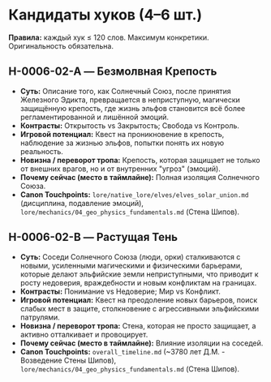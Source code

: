 # Кандидаты хуков (4–6 шт.)

**Правила:** каждый хук ≤ 120 слов. Максимум конкретики. Оригинальность обязательна.

## H-0006-02-A — Безмолвная Крепость
- **Суть:** Описание того, как Солнечный Союз, после принятия Железного Эдикта, превращается в неприступную, магически защищённую крепость, где жизнь эльфов становится всё более регламентированной и лишённой эмоций.
- **Контрасты:** Открытость vs Закрытость; Свобода vs Контроль.
- **Игровой потенциал:** Квест на проникновение в крепость, наблюдение за жизнью эльфов, попытки понять их новую реальность.
- **Новизна / переворот тропа:** Крепость, которая защищает не только от внешних врагов, но и от внутренних "угроз" (эмоций).
- **Почему сейчас (место в таймлайне):** Полная изоляция Солнечного Союза.
- **Canon Touchpoints:** `lore/native_lore/elves/elves_solar_union.md` (дисциплина, подавление эмоций), `lore/mechanics/04_geo_physics_fundamentals.md` (Стена Шипов).

## H-0006-02-B — Растущая Тень
- **Суть:** Соседи Солнечного Союза (люди, орки) сталкиваются с новыми, усиленными магическими и физическими барьерами, которые делают эльфийские земли неприступными, что приводит к росту недоверия, враждебности и новым конфликтам на границах.
- **Контрасты:** Понимание vs Недоверие; Мир vs Конфликт.
- **Игровой потенциал:** Квест на преодоление новых барьеров, поиск слабых мест в защите, столкновение с агрессивными эльфийскими патрулями.
- **Новизна / переворот тропа:** Стена, которая не просто защищает, а активно отталкивает и провоцирует.
- **Почему сейчас (место в таймлайне):** Влияние изоляции на соседей.
- **Canon Touchpoints:** `overall_timeline.md` (~3780 лет Д.М. - Возведение Стены Шипов), `lore/mechanics/04_geo_physics_fundamentals.md` (Стена Шипов).
